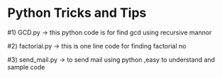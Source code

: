 # Python Tricks and Tips

#1) GCD.py
-> this python code is for find gcd using recursive mannor

#2) factorial.py
-> this is one line code for finding factorial no 

#3) send_mail.py
-> to send mail using python ,easy to understand and sample code
